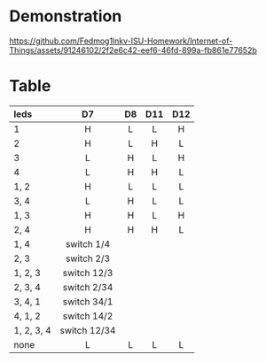 # Demonstration
https://github.com/Fedmog1lnkv-ISU-Homework/Internet-of-Things/assets/91246102/2f2e6c42-eef6-46fd-899a-fb861e77652b

# Table
| leds       |      D7      | D8  | D11 | D12 |
| :--------- | :----------: | :-: | :-: | :-: |
| 1          |      H       |  L  |  L  |  H  |
| 2          |      H       |  L  |  H  |  L  |
| 3          |      L       |  H  |  L  |  H  |
| 4          |      L       |  H  |  H  |  L  |
| 1, 2       |      H       |  L  |  L  |  L  |
| 3, 4       |      L       |  H  |  L  |  L  |
| 1, 3       |      H       |  H  |  L  |  H  |
| 2, 4       |      H       |  H  |  H  |  L  |
| 1, 4       |  switch 1/4  |
| 2, 3       |  switch 2/3  |
| 1, 2, 3    | switch 12/3  |
| 2, 3, 4    | switch 2/34  |
| 3, 4, 1    | switch 34/1  |
| 4, 1, 2    | switch 14/2  |
| 1, 2, 3, 4 | switch 12/34 |
| none       |      L       |  L  |  L  |  L  |
